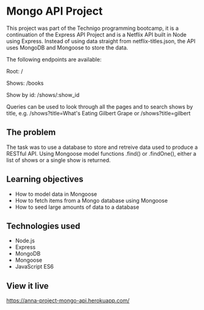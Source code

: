 # Mongo API Project
This project was part of the Technigo programming bootcamp, it is a continuation of the Express API Project and is a Netflix API built in Node using Express. Instead of using data straight from netflix-titles.json, the API uses MongoDB and Mongoose to store the data.

The following endpoints are available:

Root: /

Shows: /books

Show by id: /shows/:show_id

Queries can be used to look through all the pages and to search shows by title, e.g. /shows?title=What's Eating Gilbert Grape or /shows?title=gilbert

## The problem
The task was to use a database to store and retreive data used to produce a RESTful API. Using Mongoose model functions .find() or .findOne(), either a list of shows or a single show is returned.

## Learning objectives
- How to model data in Mongoose
- How to fetch items from a Mongo database using Mongoose
- How to seed large amounts of data to a database

## Technologies used
- Node.js
- Express
- MongoDB
- Mongoose
- JavaScript ES6

## View it live
https://anna-project-mongo-api.herokuapp.com/ 
